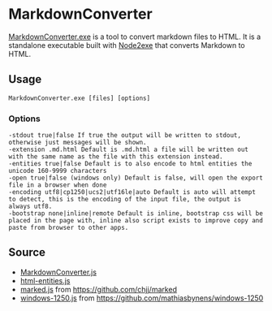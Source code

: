 MarkdownConverter
=================


[MarkdownConverter.exe](MarkdownConverter.exe) is a tool to convert markdown
files to HTML. It is a standalone executable built with
[Node2exe](../../node2exe) that converts Markdown to HTML.

Usage
-----
`MarkdownConverter.exe [files] [options]`

### Options
    -stdout true|false If true the output will be written to stdout, otherwise just messages will be shown.
    -extension .md.html Default is .md.html a file will be written out with the same name as the file with this extension instead.
    -entities true|false Default is to also encode to html entities the unicode 160-9999 characters
    -open true|false (windows only) Default is false, will open the export file in a browser when done
    -encoding utf8|cp1250|ucs2|utf16le|auto Default is auto will attempt to detect, this is the encoding of the input file, the output is always utf8.
    -bootstrap none|inline|remote Default is inline, bootstrap css will be placed in the page with, inline also script exists to improve copy and paste from browser to other apps.

Source
------

  * [MarkdownConverter.js](MarkdownConverter.js)
  * [html-entities.js](html-entities.js)
  * [marked.js](marked.js) from https://github.com/chjj/marked
  * [windows-1250.js](windows-1250.js) from https://github.com/mathiasbynens/windows-1250